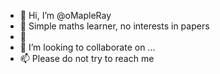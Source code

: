 - 👋 Hi, I’m @oMapleRay
- 👀 Simple maths learner, no interests in papers
- 🌱 
- 💞️ I’m looking to collaborate on ...
- 📫 Please do not try to reach me

<!---
oMapleRay/oMapleRay is a ✨ special ✨ repository because its `README.md` (this file) appears on your GitHub profile.
You can click the Preview link to take a look at your changes.
--->
